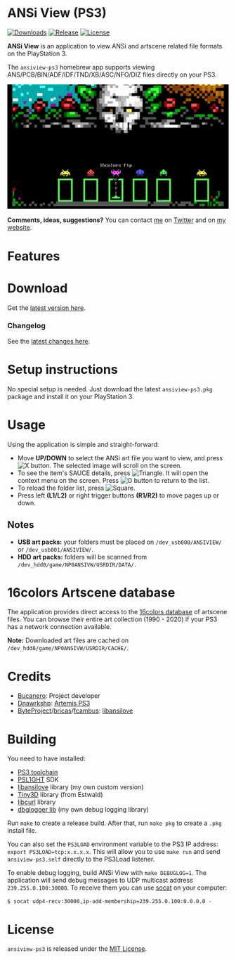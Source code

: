 # ANSi View (PS3)

[![Downloads][img_downloads]][app_downloads] [![Release][img_latest]][app_latest] [![License][img_license]][app_license]

**ANSi View** is an application to view ANSi and artscene related file formats on the PlayStation 3.

The `ansiview-ps3` homebrew app supports viewing ANS/PCB/BIN/ADF/IDF/TND/XB/ASC/NFO/DIZ files directly on your PS3.

![image](./docs/screenshots/screenshot_main.png)

**Comments, ideas, suggestions?** You can contact [me](https://github.com/bucanero/) on [Twitter](https://twitter.com/dparrino) and on [my website](http://www.bucanero.com.ar/).

# Features


# Download

Get the [latest version here][app_latest].

### Changelog

See the [latest changes here](CHANGELOG.md).

# Setup instructions

No special setup is needed. Just download the latest `ansiview-ps3.pkg` package and install it on your PlayStation 3.

# Usage

Using the application is simple and straight-forward: 

 - Move **UP/DOWN** to select the ANSi art file you want to view, and press ![X button](https://github.com/bucanero/pkgi-ps3/raw/master/data/CROSS.png). The selected image will scroll on the screen.
 - To see the item's SAUCE details, press ![Triangle](https://github.com/bucanero/pkgi-ps3/raw/master/data/TRIANGLE.png).
It will open the context menu on the screen. Press ![O button](https://github.com/bucanero/pkgi-ps3/raw/master/data/CIRCLE.png) to return to the list.
 - To reload the folder list, press ![Square](https://github.com/bucanero/pkgi-ps3/raw/master/data/SQUARE.png).
 - Press left **(L1/L2)** or right trigger buttons **(R1/R2)** to move pages up or down.

## Notes

- **USB art packs:** your folders must be placed on `/dev_usb000/ANSIVIEW/` or `/dev_usb001/ANSIVIEW/`.
- **HDD art packs:** folders will be scanned from `/dev_hdd0/game/NP0ANSIVW/USRDIR/DATA/`.

# 16colors Artscene database

The application provides direct access to the [16colors database](https://16colo.rs) of artscene files. You can browse their entire art collection (1990 - 2020) if your PS3 has a network connection available.

**Note:** Downloaded art files are cached on `/dev_hdd0/game/NP0ANSIVW/USRDIR/CACHE/`.

# Credits

* [Bucanero](http://www.bucanero.com.ar/): Project developer
* [Dnawrkshp](https://github.com/Dnawrkshp/): [Artemis PS3](https://github.com/Dnawrkshp/ArtemisPS3)
* [ByteProject](https://github.com/ByteProject)/[bricas](https://github.com/bricas)/[fcambus](https://github.com/fcambus): [libansilove](https://github.com/ansilove/libansilove)

# Building

You need to have installed:

- [PS3 toolchain](https://github.com/bucanero/ps3toolchain)
- [PSL1GHT](https://github.com/bucanero/PSL1GHT) SDK
- [libansilove](https://github.com/bucanero/libansilove) library (my own custom version)
- [Tiny3D](https://github.com/Estwald/PSDK3v2/tree/master/libraries-src/Tiny3D) library (from Estwald)
- [libcurl](https://github.com/ps3dev/ps3libraries/blob/master/scripts/016-libcurl-7.31.0.sh) library
- [dbglogger lib](https://github.com/bucanero/psl1ght-libs/tree/master/dbglogger) (my own debug logging library)

Run `make` to create a release build. After that, run `make pkg` to create a `.pkg` install file. 

You can also set the `PS3LOAD` environment variable to the PS3 IP address: `export PS3LOAD=tcp:x.x.x.x`.
This will allow you to use `make run` and send `ansiview-ps3.self` directly to the PS3Load listener.

To enable debug logging, build ANSi View with `make DEBUGLOG=1`. The application will send debug messages to
UDP multicast address `239.255.0.100:30000`. To receive them you can use [socat][] on your computer:

    $ socat udp4-recv:30000,ip-add-membership=239.255.0.100:0.0.0.0 -

# License

`ansiview-ps3` is released under the [MIT License](LICENSE).

[PSDLE]: https://repod.github.io/psdle/
[socat]: http://www.dest-unreach.org/socat/
[app_downloads]: https://github.com/bucanero/ansiview-ps3/releases
[app_latest]: https://github.com/bucanero/ansiview-ps3/releases/latest
[app_license]: https://github.com/bucanero/ansiview-ps3/blob/master/LICENSE
[img_downloads]: https://img.shields.io/github/downloads/bucanero/ansiview-ps3/total.svg?maxAge=3600
[img_latest]: https://img.shields.io/github/release/bucanero/ansiview-ps3.svg?maxAge=3600
[img_license]: https://img.shields.io/github/license/bucanero/ansiview-ps3.svg?maxAge=2592000
